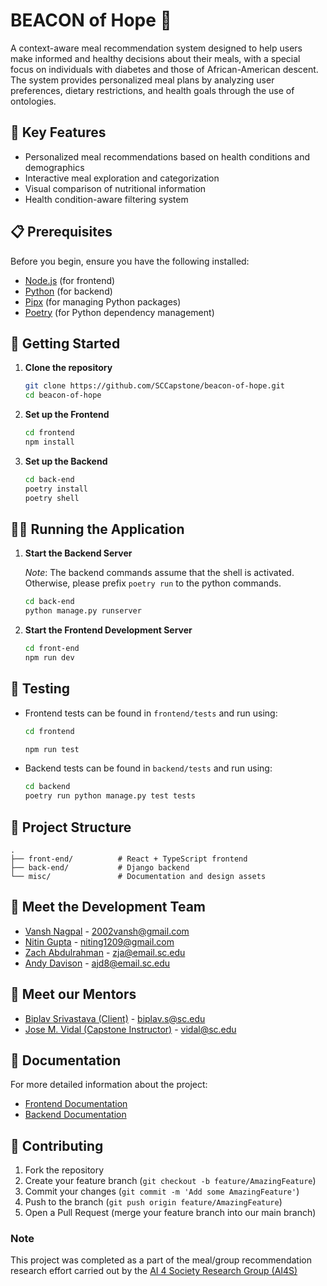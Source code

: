 # BEACON of Hope 🌟

A context-aware meal recommendation system designed to help users make informed and healthy decisions about their meals, with a special focus on individuals with diabetes and those of African-American descent. The system provides personalized meal plans by analyzing user preferences, dietary restrictions, and health goals through the use of ontologies.

## 🎯 Key Features

- Personalized meal recommendations based on health conditions and demographics
- Interactive meal exploration and categorization
- Visual comparison of nutritional information
- Health condition-aware filtering system

## 📋 Prerequisites

Before you begin, ensure you have the following installed:
- [Node.js](https://nodejs.org/) (for frontend)
- [Python](https://www.python.org/) (for backend)
- [Pipx](https://pipx.pypa.io/) (for managing Python packages)
- [Poetry](https://python-poetry.org/) (for Python dependency management)

## 🚀 Getting Started

1. **Clone the repository**
   ```bash
   git clone https://github.com/SCCapstone/beacon-of-hope.git
   cd beacon-of-hope
   ```

2. **Set up the Frontend**
   ```bash
   cd frontend
   npm install
   ```

3. **Set up the Backend**
   ```bash
   cd back-end
   poetry install
   poetry shell
   ```

## 🏃‍♂️ Running the Application

1. **Start the Backend Server**

   _Note_: The backend commands assume that the shell is activated. Otherwise, please prefix `poetry run` to the python commands.

   ```bash
   cd back-end
   python manage.py runserver
   ```

2. **Start the Frontend Development Server**
   ```bash
   cd front-end
   npm run dev
   ```

## 🧪 Testing

- Frontend tests can be found in `frontend/tests` and run using:
  ```bash
  cd frontend

  npm run test
  ```

- Backend tests can be found in `backend/tests` and run using:
  ```bash
  cd backend
  poetry run python manage.py test tests
  ```

## 📁 Project Structure
```
.
├── front-end/          # React + TypeScript frontend
├── back-end/           # Django backend
└── misc/               # Documentation and design assets
```

## 👥 Meet the Development Team

- [Vansh Nagpal](https://vnagpal25.github.io) - 2002vansh@gmail.com
- [Nitin Gupta](https://g-nitin.github.io/portfolio/) - niting1209@gmail.com
- [Zach Abdulrahman](https://zachabdulrahman.me) - zja@email.sc.edu
- [Andy Davison](https://andrewdavison.dev) - ajd8@email.sc.edu

## 👥 Meet our Mentors

- [Biplav Srivastava (Client)](https://sites.google.com/site/biplavsrivastava/) - biplav.s@sc.edu
- [Jose M. Vidal (Capstone Instructor)](https://jmvidal.cse.sc.edu/) - vidal@sc.edu


## 📝 Documentation

For more detailed information about the project:
- [Frontend Documentation](./front-end/README.md)
- [Backend Documentation](./back-end/README.md)

## 🤝 Contributing

1. Fork the repository
2. Create your feature branch (`git checkout -b feature/AmazingFeature`)
3. Commit your changes (`git commit -m 'Add some AmazingFeature'`)
4. Push to the branch (`git push origin feature/AmazingFeature`)
5. Open a Pull Request (merge your feature branch into our main branch)

### Note

This project was completed as a part of the meal/group recommendation research effort carried out by the [AI 4 Society Research Group (AI4S)](https://ai4society.github.io/)
